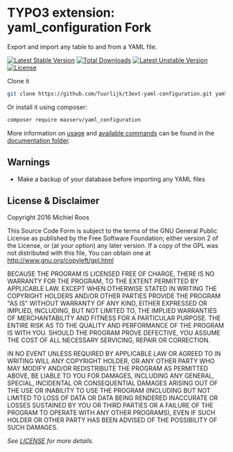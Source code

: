 # TYPO3 extension: yaml_configuration Fork
Export and import any table to and from a YAML file.

[![Latest Stable Version](https://poser.pugx.org/maxserv/yaml_configuration/v/stable)](https://packagist.org/packages/maxserv/yaml_configuration) [![Total Downloads](https://poser.pugx.org/maxserv/yaml_configuration/downloads)](https://packagist.org/packages/maxserv/yaml_configuration) [![Latest Unstable Version](https://poser.pugx.org/maxserv/yaml_configuration/v/unstable)](https://packagist.org/packages/maxserv/yaml_configuration) [![License](https://poser.pugx.org/maxserv/yaml_configuration/license)](https://packagist.org/packages/maxserv/yaml_configuration)

Clone it
```bash
git clone https://github.com/Tuurlijk/t3ext-yaml-configuration.git yaml_configuration
```

Or install it using composer:
```bash
composer require maxserv/yaml_configuration
```

More information on [usage](Documentation/UserManual/Index.rst) and [available commands](Documentation/CommandReference/Index.rst) can be found in the [documentation folder](Documentation/Index.rst).

## Warnings
* Make a backup of your database before importing any YAML files

## License & Disclaimer
Copyright 2016 Michiel Roos

This Source Code Form is subject to the terms of the GNU General Public License as published by the Free Software Foundation; either version 2 of the License, or (at your option) any later version. If a copy of the GPL was not distributed with this file, You can obtain one at http://www.gnu.org/copyleft/gpl.html

BECAUSE THE PROGRAM IS LICENSED FREE OF CHARGE, THERE IS NO WARRANTY FOR THE PROGRAM, TO THE EXTENT PERMITTED BY APPLICABLE LAW. EXCEPT WHEN OTHERWISE STATED IN WRITING THE COPYRIGHT HOLDERS AND/OR OTHER PARTIES PROVIDE THE PROGRAM "AS IS" WITHOUT WARRANTY OF ANY KIND, EITHER EXPRESSED OR IMPLIED, INCLUDING, BUT NOT LIMITED TO, THE IMPLIED WARRANTIES OF MERCHANTABILITY AND FITNESS FOR A PARTICULAR PURPOSE. THE ENTIRE RISK AS TO THE QUALITY AND PERFORMANCE OF THE PROGRAM IS WITH YOU. SHOULD THE PROGRAM PROVE DEFECTIVE, YOU ASSUME THE COST OF ALL NECESSARY SERVICING, REPAIR OR CORRECTION.

IN NO EVENT UNLESS REQUIRED BY APPLICABLE LAW OR AGREED TO IN WRITING WILL ANY COPYRIGHT HOLDER, OR ANY OTHER PARTY WHO MAY MODIFY AND/OR REDISTRIBUTE THE PROGRAM AS PERMITTED ABOVE, BE LIABLE TO YOU FOR DAMAGES, INCLUDING ANY GENERAL, SPECIAL, INCIDENTAL OR CONSEQUENTIAL DAMAGES ARISING OUT OF THE USE OR INABILITY TO USE THE PROGRAM (INCLUDING BUT NOT LIMITED TO LOSS OF DATA OR DATA BEING RENDERED INACCURATE OR LOSSES SUSTAINED BY YOU OR THIRD PARTIES OR A FAILURE OF THE PROGRAM TO OPERATE WITH ANY OTHER PROGRAMS), EVEN IF SUCH HOLDER OR OTHER PARTY HAS BEEN ADVISED OF THE POSSIBILITY OF SUCH DAMAGES.

_See [LICENSE](LICENSE) for more details._
